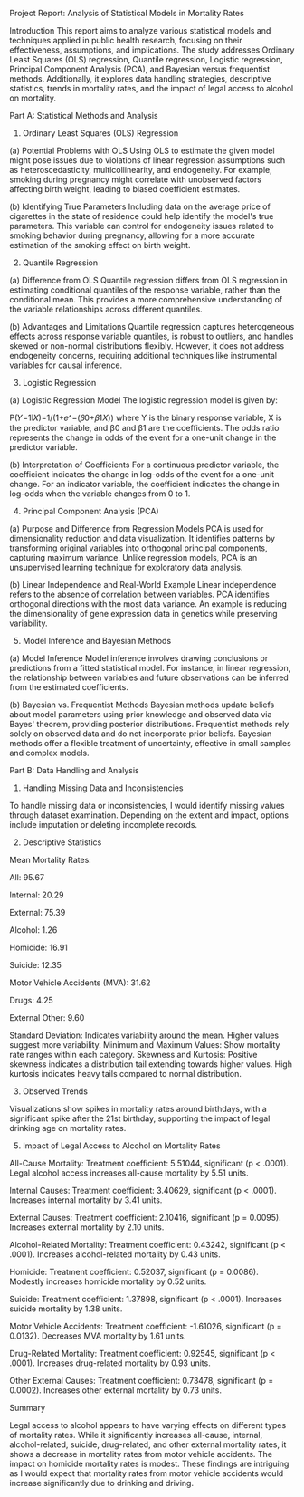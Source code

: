 Project Report: Analysis of Statistical Models in Mortality Rates 

Introduction
This report aims to analyze various statistical models and techniques applied in public health research, focusing on their effectiveness, assumptions, and implications. 
The study addresses Ordinary Least Squares (OLS) regression, Quantile regression, Logistic regression, Principal Component Analysis (PCA), and Bayesian versus frequentist methods. 
Additionally, it explores data handling strategies, descriptive statistics, trends in mortality rates, and the impact of legal access to alcohol on mortality.

Part A: Statistical Methods and Analysis
1. Ordinary Least Squares (OLS) Regression

(a) Potential Problems with OLS
Using OLS to estimate the given model might pose issues due to violations of linear regression assumptions such as heteroscedasticity, multicollinearity, and endogeneity.
For example, smoking during pregnancy might correlate with unobserved factors affecting birth weight, leading to biased coefficient estimates.

(b) Identifying True Parameters
Including data on the average price of cigarettes in the state of residence could help identify the model's true parameters. 
This variable can control for endogeneity issues related to smoking behavior during pregnancy, allowing for a more accurate estimation of the smoking effect on birth weight.

2. Quantile Regression

(a) Difference from OLS
Quantile regression differs from OLS regression in estimating conditional quantiles of the response variable, rather than the conditional mean.
This provides a more comprehensive understanding of the variable relationships across different quantiles.

(b) Advantages and Limitations
Quantile regression captures heterogeneous effects across response variable quantiles, is robust to outliers, and handles skewed or non-normal distributions flexibly. 
However, it does not address endogeneity concerns, requiring additional techniques like instrumental variables for causal inference.

3. Logistic Regression

(a) Logistic Regression Model
The logistic regression model is given by:

P(𝑌=1∣𝑋)=1/(1+𝑒^−(𝛽0+𝛽1𝑋))
where Y is the binary response variable, X is the predictor variable, and β0 and β1 are the coefficients. The odds ratio represents the change in odds of the event for a one-unit change in the predictor variable.

(b) Interpretation of Coefficients
For a continuous predictor variable, the coefficient indicates the change in log-odds of the event for a one-unit change.
For an indicator variable, the coefficient indicates the change in log-odds when the variable changes from 0 to 1.

4. Principal Component Analysis (PCA)
   
(a) Purpose and Difference from Regression Models
PCA is used for dimensionality reduction and data visualization. It identifies patterns by transforming original variables into orthogonal principal components, capturing maximum variance.
Unlike regression models, PCA is an unsupervised learning technique for exploratory data analysis.

(b) Linear Independence and Real-World Example
Linear independence refers to the absence of correlation between variables. PCA identifies orthogonal directions with the most data variance. 
An example is reducing the dimensionality of gene expression data in genetics while preserving variability.

5. Model Inference and Bayesian Methods
   
(a) Model Inference
Model inference involves drawing conclusions or predictions from a fitted statistical model.
For instance, in linear regression, the relationship between variables and future observations can be inferred from the estimated coefficients.

(b) Bayesian vs. Frequentist Methods
Bayesian methods update beliefs about model parameters using prior knowledge and observed data via Bayes' theorem, providing posterior distributions. 
Frequentist methods rely solely on observed data and do not incorporate prior beliefs. Bayesian methods offer a flexible treatment of uncertainty, effective in small samples and complex models.

Part B: Data Handling and Analysis
1. Handling Missing Data and Inconsistencies
   
To handle missing data or inconsistencies, I would identify missing values through dataset examination. Depending on the extent and impact, options include imputation or deleting incomplete records.

2. Descriptive Statistics
   
Mean Mortality Rates:

All: 95.67

Internal: 20.29

External: 75.39

Alcohol: 1.26

Homicide: 16.91

Suicide: 12.35

Motor Vehicle Accidents (MVA): 31.62

Drugs: 4.25

External Other: 9.60

Standard Deviation: Indicates variability around the mean. Higher values suggest more variability.
Minimum and Maximum Values: Show mortality rate ranges within each category.
Skewness and Kurtosis: Positive skewness indicates a distribution tail extending towards higher values. High kurtosis indicates heavy tails compared to normal distribution.

3. Observed Trends
   
Visualizations show spikes in mortality rates around birthdays, with a significant spike after the 21st birthday, supporting the impact of legal drinking age on mortality rates.

5. Impact of Legal Access to Alcohol on Mortality Rates
   
All-Cause Mortality:
Treatment coefficient: 5.51044, significant (p < .0001).
Legal alcohol access increases all-cause mortality by 5.51 units.

Internal Causes:
Treatment coefficient: 3.40629, significant (p < .0001).
Increases internal mortality by 3.41 units.

External Causes:
Treatment coefficient: 2.10416, significant (p = 0.0095).
Increases external mortality by 2.10 units.

Alcohol-Related Mortality:
Treatment coefficient: 0.43242, significant (p < .0001).
Increases alcohol-related mortality by 0.43 units.

Homicide:
Treatment coefficient: 0.52037, significant (p = 0.0086).
Modestly increases homicide mortality by 0.52 units.

Suicide:
Treatment coefficient: 1.37898, significant (p < .0001).
Increases suicide mortality by 1.38 units.

Motor Vehicle Accidents:
Treatment coefficient: -1.61026, significant (p = 0.0132).
Decreases MVA mortality by 1.61 units.

Drug-Related Mortality:
Treatment coefficient: 0.92545, significant (p < .0001).
Increases drug-related mortality by 0.93 units.

Other External Causes:
Treatment coefficient: 0.73478, significant (p = 0.0002).
Increases other external mortality by 0.73 units.

Summary

Legal access to alcohol appears to have varying effects on different types of mortality rates. 
While it significantly increases all-cause, internal, alcohol-related, suicide, drug-related, and other external mortality rates, it shows a decrease in mortality rates from motor vehicle accidents. 
The impact on homicide mortality rates is modest. 
These findings are intriguing as I would expect that mortality rates from motor vehicle accidents would increase significantly due to drinking and driving.

